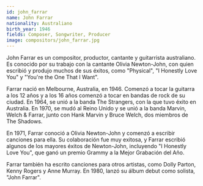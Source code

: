 ```yaml
---
id: john_farrar
name: John Farrar
nationality: Australiano
birth_year: 1946
fields: Composer, Songwriter, Producer
image: compositors/john_farrar.jpg
---
```

John Farrar es un compositor, productor, cantante y guitarrista australiano. Es conocido por su trabajo con la cantante Olivia Newton-John, con quien escribió y produjo muchos de sus éxitos, como "Physical", "I Honestly Love You" y "You're the One That I Want".

Farrar nació en Melbourne, Australia, en 1946. Comenzó a tocar la guitarra a los 12 años y a los 16 años comenzó a tocar en bandas de rock de su ciudad. En 1964, se unió a la banda The Strangers, con la que tuvo éxito en Australia. En 1970, se mudó al Reino Unido y se unió a la banda Marvin, Welch & Farrar, junto con Hank Marvin y Bruce Welch, dos miembros de The Shadows.

En 1971, Farrar conoció a Olivia Newton-John y comenzó a escribir canciones para ella. Su colaboración fue muy exitosa, y Farrar escribió algunos de los mayores éxitos de Newton-John, incluyendo "I Honestly Love You", que ganó un premio Grammy a la Mejor Grabación del Año.

Farrar también ha escrito canciones para otros artistas, como Dolly Parton, Kenny Rogers y Anne Murray. En 1980, lanzó su álbum debut como solista, "John Farrar".